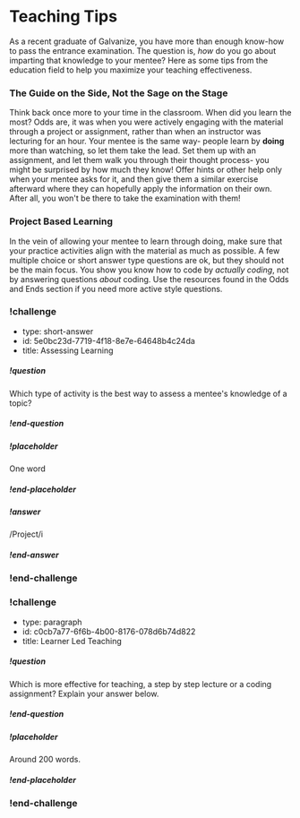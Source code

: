 # Teaching Tips

As a recent graduate of Galvanize, you have more than enough know-how to pass the entrance examination. The question is, _how_ do you go about imparting that knowledge to your mentee? Here as some tips from the education field to help you maximize your teaching effectiveness.

### The Guide on the Side, Not the Sage on the Stage

Think back once more to your time in the classroom. When did you learn the most? Odds are, it was when you were actively engaging with the material through a project or assignment, rather than when an instructor was lecturing for an hour. Your mentee is the same way- people learn by **doing** more than watching, so let them take the lead. Set them up with an assignment, and let them walk you through their thought process- you might be surprised by how much they know! Offer hints or other help only when your mentee asks for it, and then give them a similar exercise afterward where they can hopefully apply the information on their own. After all, you won't be there to take the examination with them!

### Project Based Learning

In the vein of allowing your mentee to learn through doing, make sure that your practice activities align with the material as much as possible. A few multiple choice or short answer type questions are ok, but they should not be the main focus. You show you know how to code by _actually coding_, not by answering questions _about_ coding. Use the resources found in the Odds and Ends section if you need more active style questions.

<!-- >>>>>>>>>>>>>>>>>>>>>> BEGIN CHALLENGE >>>>>>>>>>>>>>>>>>>>>> -->
<!-- Replace everything in square brackets [] and remove brackets  -->

### !challenge

* type: short-answer
* id: 5e0bc23d-7719-4f18-8e7e-64648b4c24da
* title: Assessing Learning
<!-- * points: [1] (optional, the number of points for scoring as a checkpoint) -->
<!-- * topics: [python, pandas] (optional the topics for analyzing points) -->

##### !question

Which type of activity is the best way to assess a mentee's knowledge of a topic?

##### !end-question

##### !placeholder

One word

##### !end-placeholder

##### !answer

/Project/i

##### !end-answer

<!-- other optional sections -->
<!-- !hint - !end-hint (markdown, hidden, students click to view) -->
<!-- !rubric - !end-rubric (markdown, instructors can see while scoring a checkpoint) -->
<!-- !explanation - !end-explanation (markdown, students can see after answering correctly) -->

### !end-challenge

<!-- ======================= END CHALLENGE ======================= -->

<!-- >>>>>>>>>>>>>>>>>>>>>> BEGIN CHALLENGE >>>>>>>>>>>>>>>>>>>>>> -->
<!-- Replace everything in square brackets [] and remove brackets  -->

### !challenge

* type: paragraph
* id: c0cb7a77-6f6b-4b00-8176-078d6b74d822
* title: Learner Led Teaching
<!-- * points: [1] (optional, the number of points for scoring as a checkpoint) -->
<!-- * topics: [python, pandas] (optional the topics for analyzing points) -->

##### !question

Which is more effective for teaching, a step by step lecture or a coding assignment? Explain your answer below.

##### !end-question

##### !placeholder

Around 200 words.

##### !end-placeholder

<!-- other optional sections -->
<!-- !hint - !end-hint (markdown, hidden, students click to view) -->
<!-- !rubric - !end-rubric (markdown, instructors can see while scoring a checkpoint) -->
<!-- !explanation - !end-explanation (markdown, students can see after answering correctly) -->

### !end-challenge

<!-- ======================= END CHALLENGE ======================= -->